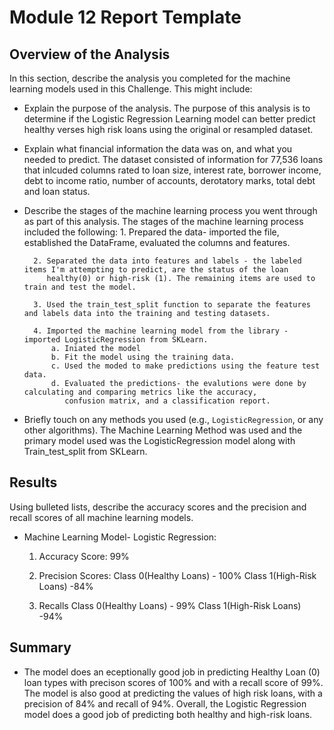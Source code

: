 # Module 12 Report Template

## Overview of the Analysis

In this section, describe the analysis you completed for the machine learning models used in this Challenge. This might include:

* Explain the purpose of the analysis.
    The purpose of this analysis is to determine if the Logistic Regression Learning model can better predict healthy 
    verses high risk loans using the original or resampled dataset. 

* Explain what financial information the data was on, and what you needed to predict.
    The dataset consisted of information for 77,536 loans that inlcuded columns rated to loan size, interest rate, borrower income, debt to income ratio,
    number of accounts, derotatory marks, total debt and loan status. 
    
* Describe the stages of the machine learning process you went through as part of this analysis.
    The stages of the machine learning process included the following:
        1. Prepared the data- imported the file, established the DataFrame, evaluated the columns and features.
        
        2. Separated the data into features and labels - the labeled items I'm attempting to predict, are the status of the loan
           healthy(0) or high-risk (1). The remaining items are used to train and test the model.
        
        3. Used the train_test_split function to separate the features and labels data into the training and testing datasets. 
        
        4. Imported the machine learning model from the library - imported LogisticRegression from SKLearn.
            a. Iniated the model
            b. Fit the model using the training data.
            c. Used the moded to make predictions using the feature test data.
            d. Evaluated the predictions- the evalutions were done by calculating and comparing metrics like the accuracy,
               confusion matrix, and a classification report.


* Briefly touch on any methods you used (e.g., `LogisticRegression`, or any other algorithms).
    The Machine Learning Method was used and the primary model used was the LogisticRegression model along with Train_test_split from SKLearn.

## Results

Using bulleted lists, describe the accuracy scores and the precision and recall scores of all machine learning models.

* Machine Learning Model- Logistic Regression:
    1. Accuracy Score: 99%  
    
    2. Precision Scores: 
        Class 0(Healthy Loans) - 100%
        Class 1(High-Risk Loans) -84%
    
    3. Recalls
        Class 0(Healthy Loans) - 99%
        Class 1(High-Risk Loans) -94%

## Summary

*  The model does an eceptionally good job in predicting Healthy Loan (0) loan types with precison scores of 100% and with a recall score of 99%.
   The model is also good at predicting the values of high risk loans, with a precision of 84% and recall of 94%. 
   Overall, the Logistic Regression model does a good job of predicting both healthy and high-risk loans. 
